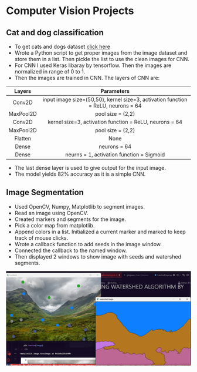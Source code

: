 # Computer Vision Projects

## Cat and dog classification
- To get cats and dogs dataset 
   [click here](https://www.microsoft.com/en-us/download/confirmation.aspx?id=54765)
- Wrote a Python script to get proper images from the image dataset and store them in a list. Then pickle the list to use the clean images for CNN.
- For CNN I used Keras libaray by tensorflow. Then the images are normalized in range of 0 to 1.
- Then the images are trained in CNN. The layers of CNN are:

| Layers    | Parameters |
| :--------: | :-------: |
| Conv2D  | input image size=(50,50), kernel size=3, activation function = ReLU, neurons = 64  |
| MaxPool2D | pool size = (2,2)     |
| Conv2D  |  kernel size=3, activation function = ReLU, neurons = 64  |
| MaxPool2D | pool size = (2,2)     |
|Flatten| None|
|Dense| neurons = 64|
|Dense| neurns = 1, activation function = Sigmoid|
- The last dense layer is used to give output for the input image.
- The model yields 82% accuracy as it is a simple CNN.

## Image Segmentation
- Used OpenCV, Numpy, Matplotlib to segment images.
- Read an image using OpenCV.
- Created markers and segments for the image.
- Pick a color map from matplotlib.
- Append colors in a list. Initialized a current marker and marked to keep track of mouse clicks.
- Wrote a callback function to add seeds in the image window.
- Connected the callback to the named window.
- Then displayed 2 windows to show image with seeds and watershed segments.

![image](/image.png)
